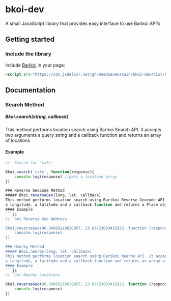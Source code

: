 
# bkoi-dev


A small JavaScript library that provides easy interface to use Barikoi API's

## Getting started

### Include the library

Include [Barikoi](bkoi-lib.js) in your page:  
```html
<script src="https://cdn.jsdelivr.net/gh/ReedwanHossain/bkoi-dev/dist/bkoi-lib.js?key:YOUR_API_KEY"></script>
```

## Documentation
### Search Method
##### Bkoi.search(string, callback)
This method performs location search using Barikoi Search API. It accepts two arguments
a query string and a callback function and returns an array of locations 
#### Example
```js
//  Search for 'cafe'

Bkoi.search('cafe', function(response){
 	console.log(response) //gets a location array 
})

### Reverse Geocode Method
##### Bkoi.reverseGeo(long, lat, callback)
This method performs location search using Barikoi Reverse Geocode API. It accepts three arguments
a longitude, a latitude and a callback function and returns a Place object containing place information
#### Example
```js
//  Get Reverse Geo Address

Bkoi.reverseGeo(90.36668110638857, 23.83723803415923, function (response) {
	console.log(response)
})

### Nearby Method
##### Bkoi.nearby(long, lat, callback)
This method performs location search using Barikoi Nearby API. It accepts three arguments
a longitude, a latitude and a callback function and returns an array of nearby locations
#### Example
```js
//  Get Nearby Locations

Bkoi.reverseGeo(90.36668110638857, 23.83723803415923, function (response) {
	console.log(response)
})



